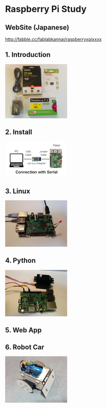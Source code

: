 # Raspberry Pi Study

## WebSite (Japanese)
http://fabble.cc/fablabkannai/raspberryxpixxxx

## 1. Introduction
<img src="https://github.com/FabLabKannai/RaspiStudy/blob/master/1_introduction/raspberry_pi_parts.png" width="200" /> <br/>

## 2. Install
<img src="https://github.com/FabLabKannai/RaspiStudy/blob/master/2_install/docs/connection_serial.png" width="200" /> <br/>

## 3. Linux
<img src="https://github.com/FabLabKannai/RaspiStudy/blob/master/3_linux/docs/raspi_led.jpg" width="200"> <br/>

## 4. Python
<img src="https://github.com/FabLabKannai/RaspiStudy/blob/master/4_python/docs/raspi_servo.jpg" width="200" /> <br/>

## 5. Web App

## 6. Robot Car
<img src="https://github.com/FabLabKannai/SumobotJr/blob/master/docs/arduino_ver.jpg" width="200" />
